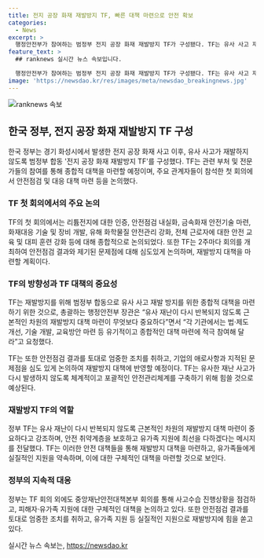 ```yaml
---
title: 전지 공장 화재 재발방지 TF, 빠른 대책 마련으로 안전 확보
categories:
  - News
excerpt: >
  행정안전부가 참여하는 범정부 전지 공장 화재 재발방지 TF가 구성됐다. TF는 유사 사고 재발 방지를 위한 종합적 대책 마련을 목표로 하며, 2주마다 회의를 개최하여 화재 예방과 대응에 대한 안전관리체계를 논의할 예정이다. TF는 안전점검 결과를 바탕으로 대책을 마련하고, 유가족에 대한 지원 및 안전 취약계층 보호 등을 강조하며, 사업주와 현장근로자의 안전교육 및 대피훈련 강화 등을 포함하는 안전대책을 마련할 계획이다.
feature_text: >
  ## ranknews 실시간 뉴스 속보입니다.

  행정안전부가 참여하는 범정부 전지 공장 화재 재발방지 TF가 구성됐다. TF는 유사 사고 재발 방지를 위한 종합적 대책 마련을 목표로 하며, 2주마다 회의를 개최하여 화재 예방과 대응에 대한 안전관리체계를 논의할 예정이다. TF는 안전점검 결과를 바탕으로 대책을 마련하고, 유가족에 대한 지원 및 안전 취약계층 보호 등을 강조하며, 사업주와 현장근로자의 안전교육 및 대피훈련 강화 등을 포함하는 안전대책을 마련할 계획이다.
image: 'https://newsdao.kr/res/images/meta/newsdao_breakingnews.jpg'
---
```


<p><img src="https://newsdao.kr/res/images/meta/newsdao_breakingnews.jpg" alt="ranknews 속보" /></p>

<h2 data-ke-size="size26">한국 정부, 전지 공장 화재 재발방지 TF 구성</h2>

<p data-ke-size="size16">한국 정부는 경기 화성시에서 발생한 전지 공장 화재 사고 이후, 유사 사고가 재발하지 않도록 범정부 합동 '전지 공장 화재 재발방지 TF'를 구성했다. TF는 관련 부처 및 전문가들의 참여를 통해 종합적 대책을 마련할 예정이며, 주요 관계자들이 참석한 첫 회의에서 안전점검 및 대응 대책 마련 등을 논의했다.</p>

<h3><b>TF 첫 회의에서의 주요 논의</b></h3>

<p data-ke-size="size16">TF의 첫 회의에서는 리튬전지에 대한 인증, 안전점검 내실화, 금속화재 안전기술 마련, 화재대응 기술 및 장비 개발, 유해 화학물질 안전관리 강화, 전체 근로자에 대한 안전 교육 및 대피 훈련 강화 등에 대해 종합적으로 논의되었다. 또한 TF는 2주마다 회의를 개최하여 안전점검 결과와 제기된 문제점에 대해 심도있게 논의하며, 재발방지 대책을 마련할 계획이다.</p>

<h3><b>TF의 방향성과 TF 대책의 중요성</b></h3>

<p data-ke-size="size16">TF는 재발방지를 위해 범정부 합동으로 유사 사고 재발 방지를 위한 종합적 대책을 마련하기 위한 것으로, 총괄하는 행정안전부 장관은 “유사 재난이 다시 반복되지 않도록 근본적인 차원의 재발방지 대책 마련이 무엇보다 중요하다”면서 “각 기관에서는 법·제도 개선, 기술 개발, 교육방안 마련 등 유기적이고 종합적인 대책 마련에 적극 참여해 달라”고 요청했다.</p>

<p data-ke-size="size16">TF는 또한 안전점검 결과를 토대로 엄중한 조치를 취하고, 기업의 애로사항과 지적된 문제점을 심도 있게 논의하여 재발방지 대책에 반영할 예정이다. TF는 유사한 재난 사고가 다시 발생하지 않도록 체계적이고 포괄적인 안전관리체계를 구축하기 위해 힘쓸 것으로 예상된다.</p>

<h3><b>재발방지 TF의 역할</b></h3>

<p data-ke-size="size16">정부 TF는 유사 재난이 다시 반복되지 않도록 근본적인 차원의 재발방지 대책 마련이 중요하다고 강조하며, 안전 취약계층을 보호하고 유가족 지원에 최선을 다하겠다는 메시지를 전달했다. TF는 이러한 안전 대책들을 통해 재발방지 대책을 마련하고, 유가족들에게 실질적인 지원을 약속하며, 이에 대한 구체적인 대책을 마련할 것으로 보인다.</p>

<h3><b>정부의 지속적 대응</b></h3>

<p data-ke-size="size16">정부는 TF 회의 외에도 중앙재난안전대책본부 회의를 통해 사고수습 진행상황을 점검하고, 피해자·유가족 지원에 대한 구체적인 대책을 논의하고 있다. 또한 안전점검 결과를 토대로 엄중한 조치를 취하고, 유가족 지원 등 실질적인 지원으로 재발방지에 힘을 쏟고 있다.</p>
실시간 뉴스 속보는, <a href="https://newsdao.kr" rel="dofollow">https://newsdao.kr</a>


